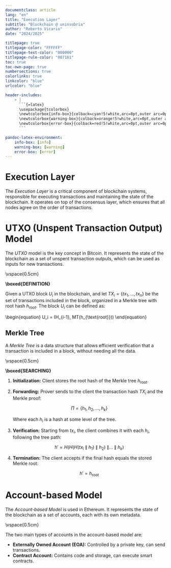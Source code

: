 ```yaml
---
documentclass: article
lang: "en"
title: "Execution Layer"
subtitle: "Blockchain @ uninsubria"
author: "Roberto Vicario"
date: "2024/2025"

titlepage: true
titlepage-color: "FFFFFF"
titlepage-text-color: "000000"
titlepage-rule-color: "007161"
toc: true
toc-own-page: true
numbersections: true
colorlinks: true
linkcolor: "blue"
urlcolor: "blue"

header-includes:
    - |
      ```{=latex}
      \usepackage{tcolorbox}
      \newtcolorbox{info-box}{colback=cyan!5!white,arc=0pt,outer arc=0pt,colframe=cyan!60!black}
      \newtcolorbox{warning-box}{colback=orange!5!white,arc=0pt,outer arc=0pt,colframe=orange!80!black}
      \newtcolorbox{error-box}{colback=red!5!white,arc=0pt,outer arc=0pt,colframe=red!75!black}
      ```

pandoc-latex-environment:
    info-box: [info]
    warning-box: [warning]
    error-box: [error]
---
```


# Execution Layer

The _Execution Layer_ is a critical component of blockchain systems, responsible for executing transactions and maintaining the state of the blockchain. It operates on top of the consensus layer, which ensures that all nodes agree on the order of transactions.

# UTXO (Unspent Transaction Output) Model

The _UTXO_ model is the key concept in Bitcoin. It represents the state of the blockchain as a set of unspent transaction outputs, which can be used as inputs for new transactions.

\vspace{0.5cm}

**\boxed{DEFINITION}**

Given a UTXO block $U_i$ in the blockchain, and let $TX_i = \{tx_1, \ldots, tx_n\}$ be the set of transactions included in the block, organized in a Merkle tree with root hash $h_{\text{root}}$. The block $U_i$ can be defined as:

\begin{equation}
    U_i = (H_{i-1}, MT(h_{\text{root}}))
\end{equation}

## Merkle Tree

A _Merkle Tree_ is a data structure that allows efficient verification that a transaction is included in a block, without needing all the data.

\vspace{0.5cm}

**\boxed{SEARCHING}**

1. **Initialization:** Client stores the root hash of the Merkle tree $h_{\text{root}}$.
2. **Forwarding:** Prover sends to the client the transaction hash $TX_i$ and the Merkle proof:

    $$\Pi = \{h_1, h_2, ..., h_k\}$$

    Where each $h_i$ is a hash at some level of the tree.
3. **Verification:** Starting from $tx_i$, the client combines it with each $h_i$, following the tree path:

    $$h' = H(H(H(tx_i\ \|\ h_1)\ \|\ h_2)\ \| \ldots\ \|\ h_k)$$
4. **Termination:** The client accepts if the final hash equals the stored Merkle root:
    
    $$h' = h_{\text{root}}$$

# Account-based Model

The _Account-based Model_ is used in Ethereum. It represents the state of the blockchain as a set of accounts, each with its own metadata.

\vspace{0.5cm}

The two main types of accounts in the account-based model are:

- **Externally Owned Account (EOA):** Controlled by a private key, can send transactions.
- **Contract Account:** Contains code and storage, can execute smart contracts.
